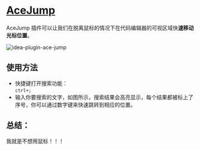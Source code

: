 # [AceJump](https://plugins.jetbrains.com/plugin/7086-acejump)

AceJump 插件可以让我们在脱离鼠标的情况下在代码编辑器的可视区域快**速移动光标位置**。

![idea-plugin-ace-jump](https://picgo-daily.oss-cn-guangzhou.aliyuncs.com/picgo-daily/2023/a604e17d1e3a168cdaa91f6a1f8eb910.png)

## 使用方法
- 快捷键打开搜索功能：</br>
`ctrl+;`
- 输入你要搜索的文字，如图所示，搜索结果会高亮显示，每个结果都被标上了序号，你可以通过数字键来快速跳转到相应的位置。

## 总结：
我就是不想用鼠标！！！
